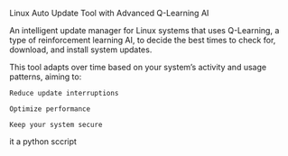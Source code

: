 Linux Auto Update Tool with Advanced Q-Learning AI

An intelligent update manager for Linux systems that uses Q-Learning, a type of reinforcement learning AI, to decide the best times to check for, download, and install system updates.

This tool adapts over time based on your system’s activity and usage patterns, aiming to:

    Reduce update interruptions

    Optimize performance

    Keep your system secure
it a python sccript
